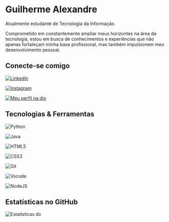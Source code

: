 
# Guilherme Alexandre

Atualmente estudante de Tecnologia da Informação.

Comprometido em constantemente ampliar meus horizontes na área da tecnologia, estou em busca de conhecimentos e experiências que não apenas fortaleçam minha base profissional, mas também impulsionem meu desenvolvimento pessoal.

## Conecte-se comigo

[![LinkedIn](https://img.shields.io/badge/LinkedIn-0e76a8?style=for-the-badge&logo=linkedin&logoColor=white)](https://www.linkedin.com/in/guilherme-alexandre/)

[![Instagram](https://img.shields.io/badge/-Instagram-%23E4405F?style=for-the-badge&logo=instagram&logoColor=white)](https://www.instagram.com/guilhalexandre/)

[![Meu perfil na dio](https://img.shields.io/badge/DIO-330F63?style=for-the-badge&logo=MEU&logoColor=white)](https://www.dio.me/users/contato_guimalexandre)

## Tecnologias & Ferramentas
![Python](https://img.shields.io/badge/python-3670A0?style=for-the-badge&logo=python&logoColor=ffdd54)

![Java](https://img.shields.io/badge/java-%23ED8B00.svg?style=for-the-badge&logo=openjdk&logoColor=white)

![HTML5](https://img.shields.io/badge/HTML5-E34F26?style=for-the-badge&logo=html5&logoColor=white)

![CSS3](https://img.shields.io/badge/CSS3-1572B6?style=for-the-badge&logo=css3&logoColor=white)

![Git](https://img.shields.io/badge/GIT-E44C30?style=for-the-badge&logo=git&logoColor=white)

![Vscode](https://img.shields.io/badge/Vscode-007ACC?style=for-the-badge&logo=visual-studio-code&logoColor=white)

![NodeJS](https://img.shields.io/badge/node.js-6DA55F?style=for-the-badge&logo=node.js&logoColor=white)

## Estatísticas no GitHub
![Estatísticas do](https://github-readme-stats.vercel.app/api?username=guilhalexandre&theme=transparent&bg_color=0d1117&border_color=fff&show_icons=true&icon_color=03bb85&title_color=FFF&text_color=FFF)
